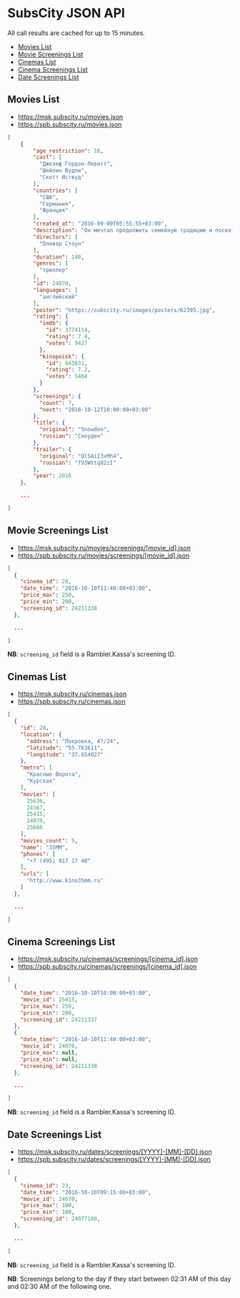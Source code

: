 SubsCity JSON API
===================

All call results are cached for up to 15 minutes.

* [Movies List](#movies-list)
* [Movie Screenings List](#movie-screenings-list)
* [Cinemas List](#cinemas-list)
* [Cinema Screenings List](#cinema-screenings-list)
* [Date Screenings List](#date-screenings-list)

## Movies List

* https://msk.subscity.ru/movies.json
* https://spb.subscity.ru/movies.json

```JSON
[
	{
		"age_restriction": 16,
		"cast": [
		  "Джозеф Гордон-Левитт",
		  "Шейлин Вудли",
		  "Скотт Иствуд"
		],
		"countries": [
		  "США",
		  "Германия",
		  "Франция"
		],
		"created_at": "2016-09-09T05:55:55+03:00",
		"description": "Он мечтал продолжить семейную традицию и посвятить свою жизнь служению Родине.",
		"directors": [
		  "Оливер Стоун"
		],
		"duration": 140,
		"genres": [
		  "триллер"
		],
		"id": 24070,
		"languages": [
		  "английский"
		],
		"poster": "https://subscity.ru/images/posters/62395.jpg",
		"rating": {
		  "imdb": {
			"id": 3774114,
			"rating": 7.4,
			"votes": 9427
		  },
		  "kinopoisk": {
			"id": 843831,
			"rating": 7.2,
			"votes": 5464
		  }
		},
		"screenings": {
		  "count": 7,
		  "next": "2016-10-12T10:00:00+03:00"
		},
		"title": {
		  "original": "Snowden",
		  "russian": "Сноуден"
		},
		"trailer": {
		  "original": "QlSAiI3xMh4",
		  "russian": "f93Wttq02zI"
		},
		"year": 2016
	},

	...

]
```

## Movie Screenings List

* https://msk.subscity.ru/movies/screenings/[movie_id].json
* https://spb.subscity.ru/movies/screenings/[movie_id].json

```JSON
[
  {
	"cinema_id": 28,
	"date_time": "2016-10-10T11:40:00+03:00",
	"price_max": 250,
	"price_min": 200,
	"screening_id": 24211338
  },

  ...

]
```

**NB**: `screening_id` field is a Rambler.Kassa's screening ID.

## Cinemas List

* https://msk.subscity.ru/cinemas.json
* https://spb.subscity.ru/cinemas.json

```JSON
[
  {
	"id": 28,
	"location": {
	  "address": "Покровка, 47/24",
	  "latitude": "55.763611",
	  "longitude": "37.654027"
	},
	"metro": [
	  "Красные Ворота",
	  "Курская"
	],
	"movies": [
	  25636,
	  24367,
	  25415,
	  24070,
	  25666
	],
	"movies_count": 5,
	"name": "35ММ",
	"phones": [
	  "+7 (495) 917 17 48"
	],
	"urls": [
	  "http://www.kino35mm.ru"
	]
  },

  ...

]
```

## Cinema Screenings List

* https://msk.subscity.ru/cinemas/screenings/[cinema_id].json
* https://spb.subscity.ru/cinemas/screenings/[cinema_id].json

```JSON
[
  {
	"date_time": "2016-10-10T10:00:00+03:00",
	"movie_id": 25415,
	"price_max": 250,
	"price_min": 200,
	"screening_id": 24211337
  },
  {
	"date_time": "2016-10-10T11:40:00+03:00",
	"movie_id": 24070,
	"price_max": null,
	"price_min": null,
	"screening_id": 24211338
  },

  ...

]
```

**NB**: `screening_id` field is a Rambler.Kassa's screening ID.

## Date Screenings List

* https://msk.subscity.ru/dates/screenings/[YYYY]-[MM]-[DD].json
* https://spb.subscity.ru/dates/screenings/[YYYY]-[MM]-[DD].json

```JSON
[
  {
	"cinema_id": 23,
	"date_time": "2016-10-10T09:15:00+03:00",
	"movie_id": 24070,
	"price_max": 100,
	"price_min": 100,
	"screening_id": 24077100,
  },

  ...

]
```

**NB**: `screening_id` field is a Rambler.Kassa's screening ID.

**NB**: Screenings belong to the day if they start between 02:31 AM of this day and 02:30 AM of the following one.
